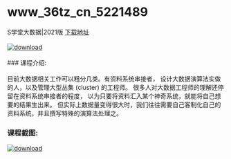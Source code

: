 # www_36tz_cn_5221489
S学堂大数据|2021版
[下载地址](http://www.36tz.cn/article/5221489 "下载地址")
<br/></br>[![download](http://36tz.cn/muke_img/2021_11_1-3-300x195.png "下载地址")](http://www.36tz.cn/article/5221489 "下载地址")
<br/></br>### 课程介绍:<br/></br>目前大数据相关工作可以粗分几类。有资料系统串接者， 设计大数据演算法实做的人，以及管理大型丛集 (cluster) 的工程师。 很多人对大数据工程师的理解还停留在资料系统串接者的程度， 以为只要将资料汇入某个神奇系统，就能将自己想要的结果生出来。 但实际上数据量变得很大时，我们往往需要自己客制化自己的资料系统，并且撰写特殊的演算法处理之。

### 课程截图:
[![download](http://36tz.cn/muke_img/2021_11_2-2.png "下载地址")](http://www.36tz.cn/article/5221489 "下载地址")

